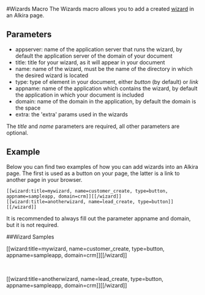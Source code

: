 #Wizards Macro
The Wizards macro allows you to add a created [wizard](/sampleapp/#/doc/formwizardpractical) in an Alkira page.


## Parameters
* appserver: name of the application server that runs the wizard, by default the application server of the domain of your document
* title: title for your wizard, as it will appear in your document
* name: name of the wizard, must be the name of the directory in which the desired wizard is located
* type: type of element in your document, either _button_ (by default) or _link_
* appname: name of the application which contains the wizard, by default the application in which your document is included
* domain: name of the domain in the application, by default the domain is the space
* extra: the 'extra' params used in the wizards

The _title_ and _name_ parameters are required, all other parameters are optional.

## Example
Below you can find two examples of how you can add wizards into an Alkira page. The first is used as a button on your page, the latter is a link to another page in your browser.

    [[wizard:title=mywizard, name=customer_create, type=button, appname=sampleapp, domain=crm]][[/wizard]]
    [[wizard:title=anotherwizard, name=lead_create, type=button]][[/wizard]]

It is recommended to always fill out the parameter appname and domain, but it is not required.


##Wizard Samples

[[wizard:title=mywizard, name=customer_create, type=button, appname=sampleapp, domain=crm]][[/wizard]]

<br />

[[wizard:title=anotherwizard, name=lead_create, type=button, appname=sampleapp, domain=crm]][[/wizard]]
